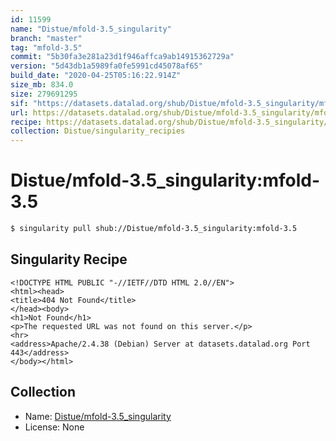 ```yaml
---
id: 11599
name: "Distue/mfold-3.5_singularity"
branch: "master"
tag: "mfold-3.5"
commit: "5b30fa3e281a23d1f946affca9ab14915362729a"
version: "5d43db1a5989fa0fe5991cd45078af65"
build_date: "2020-04-25T05:16:22.914Z"
size_mb: 834.0
size: 279691295
sif: "https://datasets.datalad.org/shub/Distue/mfold-3.5_singularity/mfold-3.5/2020-04-25-5b30fa3e-5d43db1a/5d43db1a5989fa0fe5991cd45078af65.sif"
url: https://datasets.datalad.org/shub/Distue/mfold-3.5_singularity/mfold-3.5/2020-04-25-5b30fa3e-5d43db1a/
recipe: https://datasets.datalad.org/shub/Distue/mfold-3.5_singularity/mfold-3.5/2020-04-25-5b30fa3e-5d43db1a/Singularity
collection: Distue/singularity_recipies
---
```


# Distue/mfold-3.5_singularity:mfold-3.5

```bash
$ singularity pull shub://Distue/mfold-3.5_singularity:mfold-3.5
```

## Singularity Recipe

```singularity
<!DOCTYPE HTML PUBLIC "-//IETF//DTD HTML 2.0//EN">
<html><head>
<title>404 Not Found</title>
</head><body>
<h1>Not Found</h1>
<p>The requested URL was not found on this server.</p>
<hr>
<address>Apache/2.4.38 (Debian) Server at datasets.datalad.org Port 443</address>
</body></html>
```

## Collection

 - Name: [Distue/mfold-3.5_singularity](https://github.com/Distue/mfold-3.5_singularity)
 - License: None

